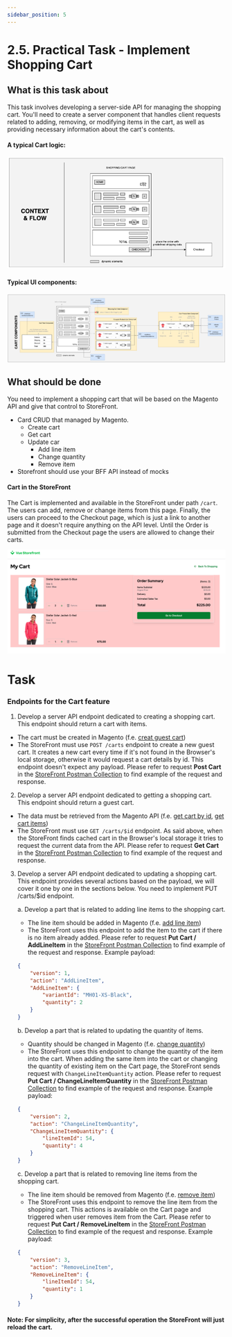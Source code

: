 ```yaml
---
sidebar_position: 5
---
```


# 2.5. Practical Task - Implement Shopping Cart

## What is this task about

This task involves developing a server-side API for managing the shopping cart. You'll need to create a server component that handles client requests related to adding, removing, or modifying items in the cart, as well as providing necessary information about the cart's contents.

#### A typical Cart logic:

![assets/cart-wireframe.png](assets/cart-wireframe.png)

#### Typical UI components:

![cart-components.png](assets/cart-components.png)


## What should be done

You need to implement a shopping cart that will be based on the Magento API and give that control to StoreFront.

- Card CRUD that managed by Magento.
  - Create cart
  - Get cart
  - Update car
    - Add line item
    - Change quantity
    - Remove item
- Storefront should use your BFF API instead of mocks

#### Cart in the StoreFront

The Cart is implemented and available in the StoreFront under path `/cart`. The users can add, remove or change items from this page. Finally, the users can proceed to the Checkout page, which is just a link to another page and it doesn't require anything on the API level. Until the Order is submitted from the Checkout page the users are allowed to change their carts.

![Cart Page](assets/2.6/01-cart-page.png)


# Task


### Endpoints for the Cart feature


1. Develop a server API endpoint dedicated to creating a shopping cart. This endpoint should return a cart with items.
- The cart must be created in Magento (f.e. [creat guest cart](https://adobe-commerce.redoc.ly/2.4.7-admin/tag/guest-carts#operation/PostV1Guestcarts))
- The StoreFront must use `POST /carts` endpoint to create a new guest cart. It creates a new cart every time if it's not found in the Browser's local storage, otherwise it would request a cart details by id. This endpoint doesn't expect any payload. Please refer to request **Post Cart** in the [StoreFront Postman Collection](https://git.epam.com/EPAM-JS-Competency-center/camp-storefront-nuxt/-/tree/main/postman) to find example of the request and response.


2. Develop a server API endpoint dedicated to getting a shopping cart. This endpoint should return a guest cart.
- The data must be retrieved from the Magento API (f.e. [get cart by id](https://adobe-commerce.redoc.ly/2.4.7-admin/tag/guest-cartscartId#operation/GetV1GuestcartsCartId), [get cart items](https://adobe-commerce.redoc.ly/2.4.7-admin/tag/guest-cartscartIditems#operation/GetV1GuestcartsCartIdItems))
- The StoreFront must use `GET /carts/$id` endpoint. As said above, when the StoreFront finds cached cart in the Browser's local storage it tries to request the current data from the API. Please refer to request **Get Cart** in the [StoreFront Postman Collection](https://git.epam.com/EPAM-JS-Competency-center/camp-storefront-nuxt/-/tree/main/postman) to find example of the request and response.

3. Develop a server API endpoint dedicated to updating a shopping cart. This endpoint provides several actions based on the payload, we will cover it one by one in the sections below. You need to implement PUT /carts/$id endpoint.

    a. Develop a part that is related to adding line items to the shopping cart.
    - The line item should be added in Magento (f.e. [add line item](https://adobe-commerce.redoc.ly/2.4.7-admin/tag/guest-cartscartIditems#operation/PostV1GuestcartsCartIdItems))
    - The StoreFront uses this endpoint to add the item to the cart if there is no item already added. Please refer to request **Put Cart / AddLineItem** in the [StoreFront Postman Collection](https://git.epam.com/EPAM-JS-Competency-center/camp-storefront-nuxt/-/tree/main/postman) to find example of the request and response. Example payload:
    ```json
    {
        "version": 1,
        "action": "AddLineItem",
        "AddLineItem": {
            "variantId": "MH01-XS-Black",
            "quantity": 2
        }
    }
    ```

    b. Develop a part that is related to updating the quantity of items.
    - Quantity should be changed in Magento (f.e. [change quantity](https://adobe-commerce.redoc.ly/2.4.7-admin/tag/guest-cartscartIditemsitemId#operation/PutV1GuestcartsCartIdItemsItemId))
    - The StoreFront uses this endpoint to change the quantity of the item into the cart. When adding the same item into the cart or changing the quantity of existing item on the Cart page, the StoreFront sends request with `ChangeLineItemQuantity` action. Please refer to request **Put Cart / ChangeLineItemQuantity** in the [StoreFront Postman Collection](https://git.epam.com/EPAM-JS-Competency-center/camp-storefront-nuxt/-/tree/main/postman) to find example of the request and response. Example payload:
    ```json
    {
        "version": 2,
        "action": "ChangeLineItemQuantity",
        "ChangeLineItemQuantity": {
            "lineItemId": 54,
            "quantity": 4
        }
    }
    ```

    c. Develop a part that is related to removing line items from the shopping cart.
    - The line item should be removed from Magento (f.e. [remove item](https://adobe-commerce.redoc.ly/2.4.7-admin/tag/guest-cartscartIditemsitemId#operation/DeleteV1GuestcartsCartIdItemsItemId))
    - The StoreFront uses this endpoint to remove the line item from the shopping cart. This actions is available on the Cart page and triggered when user removes item from the Cart. Please refer to request **Put Cart / RemoveLineItem** in the [StoreFront Postman Collection](https://git.epam.com/EPAM-JS-Competency-center/camp-storefront-nuxt/-/tree/main/postman) to find example of the request and response. Example payload:
    ```json
    {
        "version": 3,
        "action": "RemoveLineItem",
        "RemoveLineItem": {
            "lineItemId": 54,
            "quantity": 1
        }
    }
    ```

#### Note: For simplicity, after the successful operation the StoreFront will just reload the cart.

